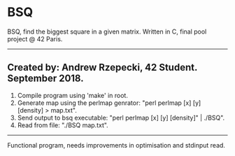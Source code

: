 # BSQ

BSQ, find the biggest square in a given matrix. Written in C,
final pool project @ 42 Paris.

-----------------------------------------------------------------------------------------
Created by: Andrew Rzepecki, 42 Student.
September 2018.
-----------------------------------------------------------------------------------------

1. Compile program using 'make' in root.
2. Generate map using the perlmap genrator: "perl perlmap [x] [y] [density] > map.txt".
2. Send output to bsq executable:  "perl perlmap [x] [y] [density]" | ./BSQ".
3. Read from file: "./BSQ map.txt".

-----------------------------------------------------------------------------------------
Functional program, needs improvements in optimisation and stdinput read.
